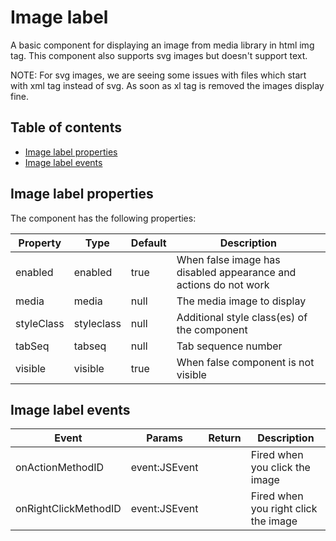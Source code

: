 # Image label

A basic component for displaying an image from media library in html img tag. This component also supports svg images but doesn't support text.

NOTE: For svg images, we are seeing some issues with files which start with xml tag instead of svg. As soon as xl tag is removed the images display fine.

## Table of contents

* [Image label properties](Image-Label.md#image-label-properties)
* [Image label events](Image-Label.md#image-label-events)

## Image label properties

The component has the following properties:

| Property   | Type       | Default | Description                                                      |
| ---------- | ---------- | ------- | ---------------------------------------------------------------- |
| enabled    | enabled    | true    | When false image has disabled appearance and actions do not work |
| media      | media      | null    | The media image to display                                       |
| styleClass | styleclass | null    | Additional style class(es) of the component                      |
| tabSeq     | tabseq     | null    | Tab sequence number                                              |
| visible    | visible    | true    | When false component is not visible                              |

## Image label events

| Event                | Params        | Return | Description                          |
| -------------------- | ------------- | ------ | ------------------------------------ |
| onActionMethodID     | event:JSEvent |        | Fired when you click the image       |
| onRightClickMethodID | event:JSEvent |        | Fired when you right click the image |
